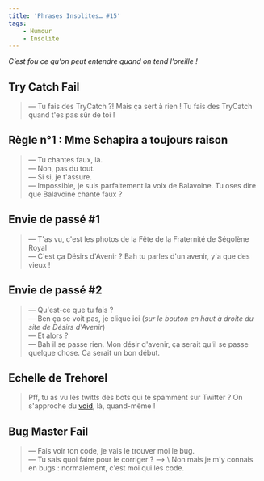 ```yaml
---
title: 'Phrases Insolites… #15'
tags:
    - Humour
    - Insolite
---
```


_C’est fou ce qu’on peut entendre quand on tend l’oreille&nbsp;!_

<!-- more -->

## Try Catch Fail

> — Tu fais des TryCatch&nbsp;?! Mais ça sert à rien&nbsp;! Tu fais des TryCatch
> quand t'es pas sûr de toi&nbsp;!

## Règle n°1&nbsp;: Mme Schapira a toujours raison

> — Tu chantes faux, là.  
> — Non, pas du tout.  
> — Si si, je t'assure.  
> — Impossible, je suis parfaitement la voix de Balavoine. Tu oses dire que
> Balavoine chante faux&nbsp;?

## Envie de passé #1

> — T'as vu, c'est les photos de la Fête de la Fraternité de Ségolène Royal  
> — C'est ça Désirs d'Avenir&nbsp;? Bah tu parles d'un avenir, y'a que des
> vieux&nbsp;!

## Envie de passé #2

> — Qu'est-ce que tu fais&nbsp;?  
> — Ben ça se voit pas, je clique ici (_sur le bouton en haut à droite du site
> de Désirs d'Avenir_)  
> — Et alors&nbsp;?  
> — Bah il se passe rien. Mon désir d'avenir, ça serait qu'il se passe quelque
> chose. Ca serait un bon début.

## Echelle de Trehorel

> Pff, tu as vu les twitts des bots qui te spamment sur Twitter&nbsp;? On
> s'approche du
> [void](http://desencyclopedie.wikia.com/wiki/Echelle_Trehorel#Niveau_6T_code_.22Void.22),
> là, quand-même&nbsp;!

## Bug Master Fail

> — Fais voir ton code, je vais le trouver moi le bug.  
> — Tu sais quoi faire pour le corriger&nbsp;? –> \ Non mais je m'y connais en
> bugs&nbsp;: normalement, c'est moi qui les code.
